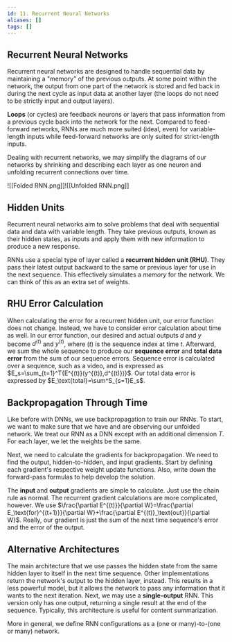 ```yaml
---
id: 11. Recurrent Neural Networks
aliases: []
tags: []
---
```

## Recurrent Neural Networks
Recurrent neural networks are designed to handle sequential data by maintaining a "memory" of the previous outputs. At some point within the network, the output from one part of the network is stored and fed back in during the next cycle as input data at another layer (the loops do not need to be strictly input and output layers).

**Loops** (or cycles) are feedback neurons or layers that pass information from a previous cycle back into the network for the next. Compared to feed-forward networks, RNNs are much more suited (ideal, even) for variable-length inputs while feed-forward networks are only suited for strict-length inputs.

Dealing with recurrent networks, we may simplify the diagrams of our networks by shrinking and describing each layer as one neuron and unfolding recurrent connections over time.

![[Folded RNN.png]]![[Unfolded RNN.png]]

## Hidden Units
Recurrent neural networks aim to solve problems that deal with sequential data and data with variable length. They take previous outputs, known as their hidden states, as inputs and apply them with new information to produce a new response.

RNNs use a special type of layer called a **recurrent hidden unit (RHU)**. They pass their latest output backward to the same or previous layer for use in the next sequence. This effectively simulates a *memory* for the network. We can think of this as an extra set of weights.
## RHU Error Calculation
When calculating the error for a recurrent hidden unit, our error function does not change. Instead, we have to consider error calculation about time as well. In our error function, our desired and actual outputs $d$ and $y$ become $d^{(t)}$ and $y^{(t)}$, where $(t)$ is the sequence index at time $t$. Afterward, we sum the whole sequence to produce our **sequence error** and **total data error** from the sum of our sequence errors. Sequence error is calculated over a sequence, such as a video, and is expressed as $E_s=\sum_{t=1}^T{E^{(t)}(y^{(t)},d^{(t)})}$. Our total data error is expressed by $E_\text{total}=\sum^S_{s=1}E_s$.
## Backpropagation Through Time
Like before with DNNs, we use backpropagation to train our RNNs. To start, we want to make sure that we have and are observing our unfolded network. We treat our RNN as a DNN except with an additional dimension $T$. For each layer, we let the weights be the same.

Next, we need to calculate the gradients for backpropagation. We need to find the output, hidden-to-hidden, and input gradients. Start by defining each gradient's respective weight update functions. Also, write down the forward-pass formulas to help develop the solution.

The **input** and **output** gradients are simple to calculate. Just use the chain rule as normal. The recurrent gradient calculations are more complicated, however. We use $\frac{\partial E^{(t)}}{\partial W}=\frac{\partial E_\text{for}^{(t+1)}}{\partial W}+\frac{\partial E^{(t)}_\text{out}}{\partial W}$. Really, our gradient is just the sum of the next time sequence's error and the error of the output.

## Alternative Architectures
The main architecture that we use passes the hidden state from the same hidden layer to itself in the next time sequence. Other implementations return the network's output to the hidden layer, instead. This results in a less powerful model, but it allows the network to pass any information that it wants to the next iteration. Next, we may use a **single-output** RNN. This version only has one output, returning a single result at the end of the sequence. Typically, this architecture is useful for content summarization.

More in general, we define RNN configurations as a (one or many)-to-(one or many) network.